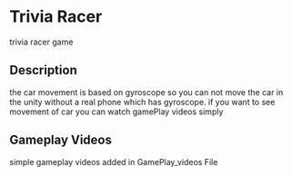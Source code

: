 # Trivia Racer

trivia racer game

## Description

the car movement is based on gyroscope so you can not move the car in the unity without a real phone which has gyroscope. if you want to see movement of car you can watch gamePlay videos simply

## Gameplay Videos
simple gameplay videos added in GamePlay_videos File